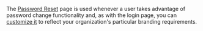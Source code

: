 The [Password Reset](/universal-login/password-reset) page is used whenever a user takes advantage of password change functionality and, as with the login page, you can [customize it](/universal-login/password-reset#edit-the-password-reset-page) to reflect your organization's particular branding requirements. 
